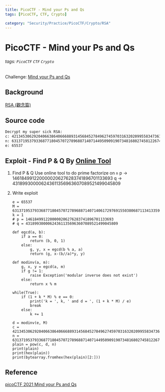 ```yaml
---
title: PicoCTF - Mind your Ps and Qs
tags: [PicoCTF, CTF, Crypto]

category: "Security/Practice/PicoCTF/Crypto/RSA"
---
```


# PicoCTF - Mind your Ps and Qs
###### tags: `PicoCTF` `CTF` `Crypto`
Challenge: [Mind your Ps and Qs](https://play.picoctf.org/practice/challenge/162?category=2&page=1)

## Background
[RSA (觀念篇) ](https://ithelp.ithome.com.tw/articles/10250721)

## Source code
```txt
Decrypt my super sick RSA:
c: 421345306292040663864066688931456845278496274597031632020995583473619804626233684
n: 631371953793368771804570727896887140714495090919073481680274581226742748040342637
e: 65537
```
## Exploit - Find P & Q By [Online Tool](https://www.alpertron.com/ECM.HTM)
1. Find P & Q
Use online tool to do prime factorize on `n`
p $\to$ 1461849912200000206276283741896701133693
q $\to$ 431899300006243611356963607089521499045809

2. Write exploit
    ```python!
    e = 65537
    M = 631371953793368771804570727896887140714061729769155038068711341335911329840163136
    k = 1
    # p = 1461849912200000206276283741896701133693
    # q = 431899300006243611356963607089521499045809

    def egcd(a, b):
        if a == 0:
            return (b, 0, 1)
        else:
            g, y, x = egcd(b % a, a)
            return (g, x-(b//a)*y, y)

    def modinv(a, m):
        g, x, y = egcd(a, m)
        if g != 1:
            raise Exception('modular inverse does not exist')
        else:
            return x % m

    while(True):
        if (1 + k * M) % e == 0:
            print('k = ', k, ' and d = ', (1 + k * M) / e)
            break
        else:
            k += 1

    d = modinv(e, M)
    c = 421345306292040663864066688931456845278496274597031632020995583473619804626233684
    n = 631371953793368771804570727896887140714495090919073481680274581226742748040342637
    plain = pow(c, d, n)
    print(plain)
    print(hex(plain))
    print(bytearray.fromhex(hex(plain)[2:]))
    ```

## Reference
[picoCTF 2021 Mind your Ps and Qs](https://youtu.be/-ixz-2gi9r0)